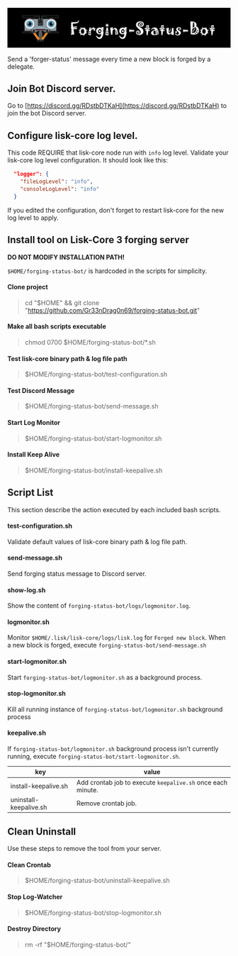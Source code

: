 ![##Images_README_Header##](./img/discord_banner.png)

Send a 'forger-status' message every time a new block is forged by a delegate.

## Join Bot Discord server.

Go to [https://discord.gg/RDstbDTKaH](https://discord.gg/RDstbDTKaH) to join the bot Discord server.

## Configure lisk-core log level.

This code REQUIRE that lisk-core node run with `info` log level. Validate your lisk-core log level configuration. It should look like this:

```json
  "logger": {
    "fileLogLevel": "info",
    "consoleLogLevel": "info"
  }
```

If you edited the configuration, don't forget to restart lisk-core for the new log level to apply.


## Install tool on Lisk-Core 3 forging server

**DO NOT MODIFY INSTALLATION PATH!** 

`$HOME/forging-status-bot/` is hardcoded in the scripts for simplicity.

#### Clone project
> cd "$HOME" && git clone "https://github.com/Gr33nDrag0n69/forging-status-bot.git"

#### Make all bash scripts executable
> chmod 0700 $HOME/forging-status-bot/*.sh

#### Test lisk-core binary path & log file path
> $HOME/forging-status-bot/test-configuration.sh

#### Test Discord Message
> $HOME/forging-status-bot/send-message.sh

#### Start Log Monitor
> $HOME/forging-status-bot/start-logmonitor.sh

#### Install Keep Alive
> $HOME/forging-status-bot/install-keepalive.sh

## Script List

This section describe the action executed by each included bash scripts.

#### test-configuration.sh

Validate default values of lisk-core binary path & log file path.

#### send-message.sh

Send forging status message to Discord server.

#### show-log.sh

Show the content of `forging-status-bot/logs/logmonitor.log`.

#### logmonitor.sh

Monitor `$HOME/.lisk/lisk-core/logs/lisk.log` for `Forged new block`.
When a new block is forged, execute `forging-status-bot/send-message.sh`

#### start-logmonitor.sh

Start `forging-status-bot/logmonitor.sh` as a background process.

#### stop-logmonitor.sh

Kill all running instance of `forging-status-bot/logmonitor.sh` background process

#### keepalive.sh

If `forging-status-bot/logmonitor.sh` background process isn't currently running, execute `forging-status-bot/start-logmonitor.sh`.

| key                    | value                                                       |
| ---------------------- | ----------------------------------------------------------- |
| install-keepalive.sh   | Add crontab job to execute `keepalive.sh` once each minute. |
| uninstall-keepalive.sh | Remove crontab job.                                         |


## Clean Uninstall

Use these steps to remove the tool from your server.

#### Clean Crontab
> $HOME/forging-status-bot/uninstall-keepalive.sh

#### Stop Log-Watcher
> $HOME/forging-status-bot/stop-logmonitor.sh

#### Destroy Directory
> rm -rf "$HOME/forging-status-bot/"

